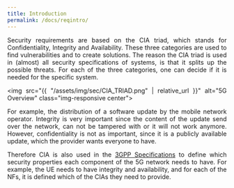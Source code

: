 ```yaml
---
title: Introduction
permalink: /docs/reqintro/
---
```

<style>body {text-align: justify}</style>

Security requirements are based on the CIA triad, which stands for Confidentiality, Integrity and Availability. 
These three categories are used to find vulnerabilities and to create solutions. The reason the CIA triad is used in (almost) all security specifications of systems, is that it splits up the possible threats. For each of the three categories, one can decide if it is needed for the specific system. 

<img src="{{ "/assets/img/sec/CIA_TRIAD.png" | relative_url }}" alt="5G Overview" class="img-responsive center">

For example, the distribution of a software update by the mobile network operator. Integrity is very important since the content of the update send over the network, can not be tampered with or it will not work anymore. However, confidentiality is not as important, since it is a publicly available update, which the provider wants everyone to have.

Therefore CIA is also used in the <a href="https://www.etsi.org/deliver/etsi_ts/129500_129599/129509/17.07.00_60/ts_129509v170700p.pdf">3GPP Specifications</a> to define which security properties each component of the 5G network needs to have. For example, the UE needs to have integrity and availability, and for each of the NFs, it is defined which of the CIAs they need to provide.

